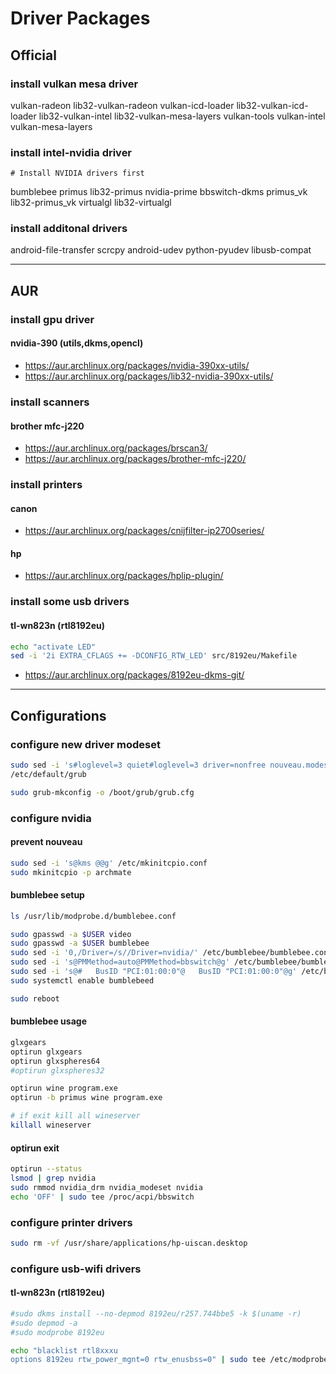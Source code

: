 # Driver Packages

## Official

### install vulkan mesa driver

vulkan-radeon lib32-vulkan-radeon
vulkan-icd-loader lib32-vulkan-icd-loader
lib32-vulkan-intel lib32-vulkan-mesa-layers
vulkan-tools vulkan-intel vulkan-mesa-layers

### install intel-nvidia driver

```
# Install NVIDIA drivers first
```

bumblebee primus lib32-primus
nvidia-prime bbswitch-dkms
primus_vk lib32-primus_vk
virtualgl lib32-virtualgl

### install additonal drivers

android-file-transfer
scrcpy android-udev
python-pyudev
libusb-compat

--------------------------------------------------------------------------------

## AUR

### install gpu driver

#### nvidia-390 (utils,dkms,opencl)

- https://aur.archlinux.org/packages/nvidia-390xx-utils/
- https://aur.archlinux.org/packages/lib32-nvidia-390xx-utils/

### install scanners

#### brother mfc-j220

- https://aur.archlinux.org/packages/brscan3/
- https://aur.archlinux.org/packages/brother-mfc-j220/

### install printers

#### canon

- https://aur.archlinux.org/packages/cnijfilter-ip2700series/

#### hp

- https://aur.archlinux.org/packages/hplip-plugin/

### install some usb drivers

#### tl-wn823n (rtl8192eu)

```sh
echo "activate LED"
sed -i '2i EXTRA_CFLAGS += -DCONFIG_RTW_LED' src/8192eu/Makefile
```

- https://aur.archlinux.org/packages/8192eu-dkms-git/

--------------------------------------------------------------------------------

## Configurations

### configure new driver modeset

```sh
sudo sed -i 's#loglevel=3 quiet#loglevel=3 driver=nonfree nouveau.modeset=0 i915.modeset=1 radeon.modeset=1 quiet#' \
/etc/default/grub

sudo grub-mkconfig -o /boot/grub/grub.cfg
```

### configure nvidia

#### prevent nouveau

```sh
sudo sed -i 's@kms @@g' /etc/mkinitcpio.conf
sudo mkinitcpio -p archmate
```

#### bumblebee setup

```sh
ls /usr/lib/modprobe.d/bumblebee.conf

sudo gpasswd -a $USER video
sudo gpasswd -a $USER bumblebee
sudo sed -i '0,/Driver=/s//Driver=nvidia/' /etc/bumblebee/bumblebee.conf
sudo sed -i 's@PMMethod=auto@PMMethod=bbswitch@g' /etc/bumblebee/bumblebee.conf
sudo sed -i 's@#   BusID "PCI:01:00:0"@   BusID "PCI:01:00:0"@g' /etc/bumblebee/xorg.conf.nvidia
sudo systemctl enable bumblebeed

sudo reboot
```

#### bumblebee usage

```sh
glxgears
optirun glxgears
optirun glxspheres64
#optirun glxspheres32
```

```sh
optirun wine program.exe
optirun -b primus wine program.exe

# if exit kill all wineserver
killall wineserver
```

#### optirun exit

```sh
optirun --status
lsmod | grep nvidia
sudo rmmod nvidia_drm nvidia_modeset nvidia
echo 'OFF' | sudo tee /proc/acpi/bbswitch
```

### configure printer drivers

```sh
sudo rm -vf /usr/share/applications/hp-uiscan.desktop
```

### configure usb-wifi drivers

#### tl-wn823n (rtl8192eu)

```sh
#sudo dkms install --no-depmod 8192eu/r257.744bbe5 -k $(uname -r)
#sudo depmod -a
#sudo modprobe 8192eu

echo "blacklist rtl8xxxu
options 8192eu rtw_power_mgnt=0 rtw_enusbss=0" | sudo tee /etc/modprobe.d/rtl8xxxu.conf
```
